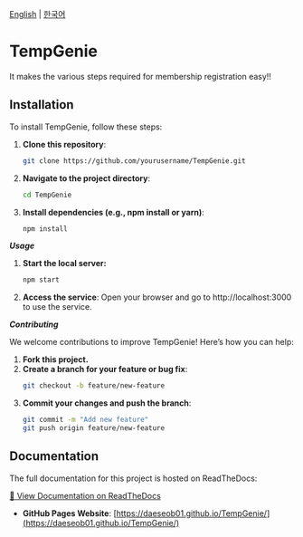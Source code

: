 [English](README_en.md) | [한국어](README_ko.md)

# TempGenie
It makes the various steps required for membership registration easy!!

## Installation
To install TempGenie, follow these steps:

1. **Clone this repository**:
   ```bash
   git clone https://github.com/yourusername/TempGenie.git

2. **Navigate to the project directory**:
     ```bash
     cd TempGenie
3. **Install dependencies (e.g., npm install or yarn)**:
      ```bash
      npm install

***Usage***
1. **Start the local server:**
     ```bash
     npm start
2. **Access the service**:
    Open your browser and go to http://localhost:3000 to use the service.

***Contributing***

We welcome contributions to improve TempGenie! Here’s how you can help:

1. **Fork this project.**
2. **Create a branch for your feature or bug fix**:
   ```bash
   git checkout -b feature/new-feature

3. **Commit your changes and push the branch**:
   ```bash
   git commit -m "Add new feature"
   git push origin feature/new-feature
## Documentation

The full documentation for this project is hosted on ReadTheDocs:

[📄 View Documentation on ReadTheDocs](https://tempg.readthedocs.io)
- **GitHub Pages Website**: [https://daeseob01.github.io/TempGenie/](https://daeseob01.github.io/TempGenie/)
